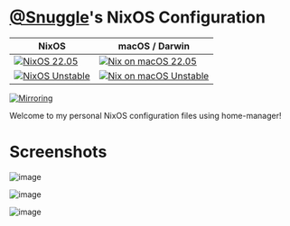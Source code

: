 # [@Snuggle](https://github.com/Snuggle)'s NixOS Configuration


| NixOS  | macOS / Darwin |
| ------------- | ------------- |
| [![NixOS 22.05](https://github.com/Snuggle/NixOS/actions/workflows/nixos-stable.yml/badge.svg)](https://github.com/Snuggle/NixOS/actions/workflows/nixos-stable.yml) | [![Nix on macOS 22.05](https://github.com/Snuggle/NixOS/actions/workflows/nix-darwin-stable.yml/badge.svg)](https://github.com/Snuggle/NixOS/actions/workflows/nix-darwin-stable.yml)  |
| [![NixOS Unstable](https://github.com/Snuggle/NixOS/actions/workflows/nixos-unstable.yml/badge.svg)](https://github.com/Snuggle/NixOS/actions/workflows/nixos-unstable.yml) | [![Nix on macOS Unstable](https://github.com/Snuggle/NixOS/actions/workflows/nix-darwin-unstable.yml/badge.svg)](https://github.com/Snuggle/NixOS/actions/workflows/nix-darwin-unstable.yml) |

[![Mirroring](https://github.com/Snuggle/NixOS/actions/workflows/main.yml/badge.svg)](https://github.com/Snuggle/NixOS/actions/workflows/main.yml)

Welcome to my personal NixOS configuration files using home-manager!


# Screenshots

![image](https://user-images.githubusercontent.com/26250962/164010387-ada6e149-c641-473c-9114-a67887298b5a.png)

![image](https://user-images.githubusercontent.com/26250962/164010081-1f3be3ce-9102-4bf6-b0f5-082c7520438e.png)

![image](https://user-images.githubusercontent.com/26250962/164010498-524dd251-5559-4bcf-af73-62e5aae389d3.png)
